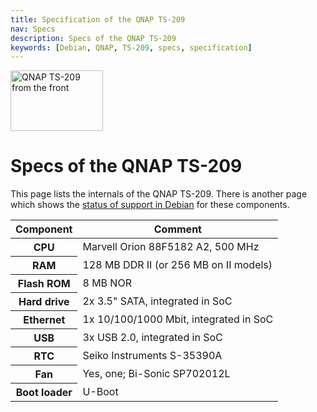 ```yaml
---
title: Specification of the QNAP TS-209
nav: Specs
description: Specs of the QNAP TS-209
keywords: [Debian, QNAP, TS-209, specs, specification]
---
```


<div class="right">
<img src = "../images/r_ts209_front.jpg" class="border" alt="QNAP TS-209 from the front" width="148" height="97" />
</div>

<h1>Specs of the QNAP TS-209</h1>

This page lists the internals of the QNAP TS-209.  There is another page
which shows the <a href = "../status/">status of support in Debian</a> for
these components.

<table class="table table-hover">

<thead>
<tr>
<th>Component</th>
<th>Comment</th>
</tr>
</thead>

<tbody>
<tr>
<th>CPU</th>
<td>Marvell Orion 88F5182 A2, 500 MHz</td>
</tr>

<tr>
<th>RAM</th>
<td>128 MB DDR II (or 256 MB on II models)</td>
</tr>

<tr>
<th>Flash ROM</th>
<td>8 MB NOR</td>
</tr>

<tr>
<th>Hard drive</th>
<td>2x 3.5" SATA, integrated in SoC</td>
</tr>

<tr>
<th>Ethernet</th>
<td>1x 10/100/1000 Mbit, integrated in SoC</td>
</tr>

<tr>
<th>USB</th>
<td>3x USB 2.0, integrated in SoC</td>
</tr>

<tr>
<th>RTC</th>
<td>Seiko Instruments S-35390A</td>
</tr>

<tr>
<th>Fan</th>
<td>Yes, one; Bi-Sonic SP702012L</td>
</tr>

<tr>
<th>Boot loader</th>
<td>U-Boot</td>
</tr>
</tbody>

</table>

